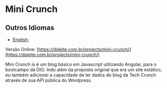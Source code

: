 # Mini Crunch

## Outros Idiomas

* [English](https://github.com/eduardodsl/mini-crush);

Versão Online: [https://dsleite.com.br/projects/mini-crunch/](https://dsleite.com.br/projects/mini-crunch/)

Mini Crunch is é um blog básico em Javascript utilizando Angular, para o bootcampo da DIO. Indo além da proposta original que era um site estático, eu também adicionei a capacidade de ler dados do blog da Tech Crunch através de sua API pública do Wordpress.
